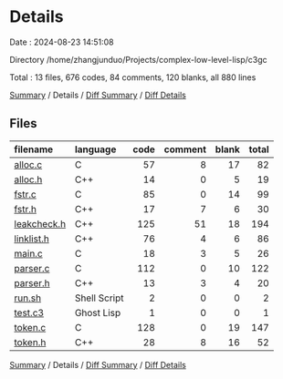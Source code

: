 # Details

Date : 2024-08-23 14:51:08

Directory /home/zhangjunduo/Projects/complex-low-level-lisp/c3gc

Total : 13 files,  676 codes, 84 comments, 120 blanks, all 880 lines

[Summary](results.md) / Details / [Diff Summary](diff.md) / [Diff Details](diff-details.md)

## Files
| filename | language | code | comment | blank | total |
| :--- | :--- | ---: | ---: | ---: | ---: |
| [alloc.c](/alloc.c) | C | 57 | 8 | 17 | 82 |
| [alloc.h](/alloc.h) | C++ | 14 | 0 | 5 | 19 |
| [fstr.c](/fstr.c) | C | 85 | 0 | 14 | 99 |
| [fstr.h](/fstr.h) | C++ | 17 | 7 | 6 | 30 |
| [leakcheck.h](/leakcheck.h) | C++ | 125 | 51 | 18 | 194 |
| [linklist.h](/linklist.h) | C++ | 76 | 4 | 6 | 86 |
| [main.c](/main.c) | C | 18 | 3 | 5 | 26 |
| [parser.c](/parser.c) | C | 112 | 0 | 10 | 122 |
| [parser.h](/parser.h) | C++ | 13 | 3 | 4 | 20 |
| [run.sh](/run.sh) | Shell Script | 2 | 0 | 0 | 2 |
| [test.c3](/test.c3) | Ghost Lisp | 1 | 0 | 0 | 1 |
| [token.c](/token.c) | C | 128 | 0 | 19 | 147 |
| [token.h](/token.h) | C++ | 28 | 8 | 16 | 52 |

[Summary](results.md) / Details / [Diff Summary](diff.md) / [Diff Details](diff-details.md)